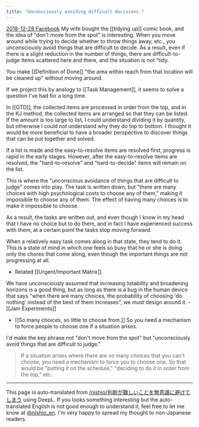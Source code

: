 ```yaml
---
title: "Unconsciously avoiding difficult decisions."
---
```


[2018-12-28 Facebook](https://www.facebook.com/nishiohirokazu/posts/10217162613793983)
My wife bought the [[tidying up]] comic book, and the idea of "don't move from the spot" is interesting.
When you move around while trying to decide whether to throw things away, etc., you unconsciously avoid things that are difficult to decide. As a result, even if there is a slight reduction in the number of things, there are difficult-to-judge items scattered here and there, and the situation is not "tidy.

You make [[Definition of Done]] "the area within reach from that location will be cleaned up" without moving around.

If we project this by analogy to [[Task Management]], it seems to solve a question I've had for a long time.

In [[GTD]], the collected items are processed in order from the top, and in the KJ method, the collected items are arranged so that they can be listed. If the amount is too large to list, I could understand dividing it by quantity, but otherwise I could not understand why they do top to bottom. I thought it would be more beneficial to have a broader perspective to discover things that can be put together and solved.

If a list is made and the easy-to-resolve items are resolved first, progress is rapid in the early stages. However, after the easy-to-resolve items are resolved, the "hard-to-resolve" and "hard-to-decide" items will remain on the list.

This is where the "unconscious avoidance of things that are difficult to judge" comes into play. The task is written down, but "there are many choices with high psychological costs to choose any of them," making it impossible to choose any of them. The effect of having many choices is to make it impossible to choose.

As a result, the tasks are written out, and even though I know in my head that I have no choice but to do them, and in fact I have experienced success with them, at a certain point the tasks stop moving forward.

When a relatively easy task comes along in that state, they tend to do it. This is a state of mind in which one feels so busy that he or she is doing only the chores that come along, even though the important things are not progressing at all.
- Related [[Urgent/Important Matrix]].

We have unconsciously assumed that increasing listability and broadening horizons is a good thing, but as long as there is a bug in the human device that says "when there are many choices, the probability of choosing 'do nothing' instead of the best of them increases", we must design around it.
    - [[Jam Experiments]]

- [[So many choices, so little to choose from.]] So you need a mechanism to force people to choose one if a situation arises.

I'd make the key phrase not "don't move from the spot" but "unconsciously avoid things that are difficult to judge."

> If a situation arises where there are so many choices that you can't choose, you need a mechanism to force you to choose one.
So that would be "putting it on the schedule," "deciding to do it in order from the top," etc.
---
This page is auto-translated from [/nishio/判断が難しいことを無意識に避けてしまう](https://scrapbox.io/nishio/判断が難しいことを無意識に避けてしまう) using DeepL. If you looks something interesting but the auto-translated English is not good enough to understand it, feel free to let me know at [@nishio_en](https://twitter.com/nishio_en). I'm very happy to spread my thought to non-Japanese readers.